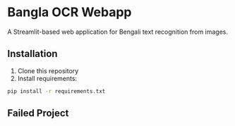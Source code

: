 # Bangla OCR Webapp

A Streamlit-based web application for Bengali text recognition from images.

## Installation
1. Clone this repository
2. Install requirements:


```bash
pip install -r requirements.txt
```

## Failed Project 
